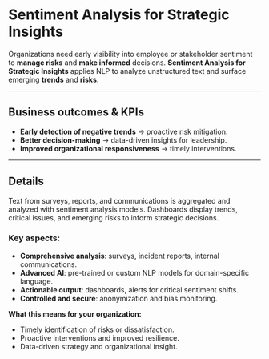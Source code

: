 # Sentiment Analysis for Strategic Insights

Organizations need early visibility into employee or stakeholder sentiment to **manage risks** and **make informed** decisions. **Sentiment Analysis for Strategic Insights** applies NLP to analyze unstructured text and surface emerging **trends** and **risks**.  

---

## Business outcomes & KPIs
- **Early detection of negative trends** → proactive risk mitigation.  
- **Better decision-making** → data-driven insights for leadership.  
- **Improved organizational responsiveness** → timely interventions.  

---
## Details

Text from surveys, reports, and communications is aggregated and analyzed with sentiment analysis models. Dashboards display trends, critical issues, and emerging risks to inform strategic decisions.  

### Key aspects:
- **Comprehensive analysis**: surveys, incident reports, internal communications.  
- **Advanced AI**: pre-trained or custom NLP models for domain-specific language.  
- **Actionable output**: dashboards, alerts for critical sentiment shifts.  
- **Controlled and secure**: anonymization and bias monitoring.  

**What this means for your organization:**  
- Timely identification of risks or dissatisfaction.  
- Proactive interventions and improved resilience.  
- Data-driven strategy and organizational insight.  
